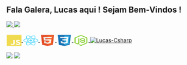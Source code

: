 ## Fala Galera, Lucas aqui ! Sejam Bem-Vindos !
 <div>
  <a href="https://github.com/lucasdoctype">
  <img height="180em" src="https://github-readme-stats.vercel.app/api?username=lucasdoctype&show_icons=true&theme=dark&include_all_commits=true&count_private=true"/>
  <img height="180em" src="https://github-readme-stats.vercel.app/api/top-langs/?username=lucasdoctype&layout=compact&langs_count=7&theme=dark"/>
</div>
<div style="display: inline_block"><br>
  <img align="center" alt="Lucas-Js" height="30" width="40" src="https://raw.githubusercontent.com/devicons/devicon/master/icons/javascript/javascript-plain.svg">
  <img align="center" alt="Lucas-React" height="30" width="40" src="https://raw.githubusercontent.com/devicons/devicon/master/icons/react/react-original.svg">
  <img align="center" alt="Lucas-HTML" height="30" width="40" src="https://raw.githubusercontent.com/devicons/devicon/master/icons/html5/html5-original.svg">
  <img align="center" alt="Lucas-CSS" height="30" width="40" src="https://raw.githubusercontent.com/devicons/devicon/master/icons/css3/css3-original.svg">
  <img align="center" alt="Lucas-Csharp" height="30" width="40" src="https://github.com/devicons/devicon/blob/master/icons/nodejs/nodejs-original.svg">
  <img align="center" alt="Lucas-Csharp"  src="https://github.com/devicons/devicon/blob/master/icons/php/php.eps">

</div><br>

 <div> 
  <a href = "mailto:lucasfreitas1029@gmail.com"><img src="https://img.shields.io/badge/-Gmail-%23333?style=for-the-badge&logo=gmail&logoColor=white" target="_blank"></a>
  <a href="https://www.linkedin.com/in/rafaella-ballerini-45875016a" target="_blank"><img src="https://img.shields.io/badge/-LinkedIn-%230077B5?style=for-the-badge&logo=linkedin&logoColor=white" target="_blank"></a> 
</div>
  
